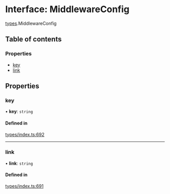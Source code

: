 # Interface: MiddlewareConfig

[types](../wiki/types).MiddlewareConfig

## Table of contents

### Properties

- [key](../wiki/types.MiddlewareConfig#key)
- [link](../wiki/types.MiddlewareConfig#link)

## Properties

### key

• **key**: `string`

#### Defined in

[types/index.ts:692](https://github.com/PolymeshAssociation/polymesh-sdk/blob/3d14e829/src/types/index.ts#L692)

___

### link

• **link**: `string`

#### Defined in

[types/index.ts:691](https://github.com/PolymeshAssociation/polymesh-sdk/blob/3d14e829/src/types/index.ts#L691)
